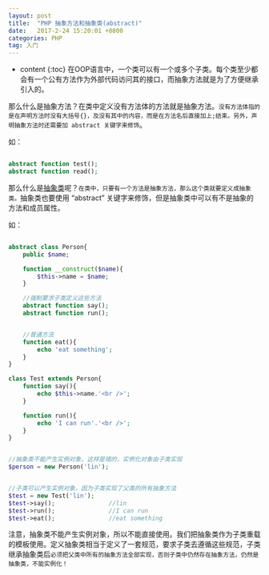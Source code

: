 ```yaml
---
layout: post
title:  "PHP 抽象方法和抽象类(abstract)"
date:   2017-2-24 15:20:01 +0800
categories: PHP
tag: 入门
---
```


* content
{:toc}
在OOP语言中，一个类可以有一个或多个子类。每个类至少都会有一个公有方法作为外部代码访问其的接口，而抽象方法就是为了方便继承引入的。

那么什么是抽象方法？在类中定义没有方法体的方法就是抽象方法。`没有方法体指的是在声明方法时没有大括号{}，及没有其中的内容，而是在方法名后直接加上;结束。另外，声明抽象方法时还需要加 abstract 关键字来修饰`。

如：

```PHP

abstract function test();
abstract function read();

```

那么什么是[抽象类](https://secure.php.net/manual/zh/language.oop5.abstract.php)呢？`在类中，只要有一个方法是抽象方法，那么这个类就要定义成抽象类。`抽象类也要使用 “abstract” 关键字来修饰，但是抽象类中可以有不是抽象的方法和成员属性。

如：

```PHP

abstract class Person{
	public $name;

	function __construct($name){
		$this->name = $name;
	}

	//强制要求子类定义这些方法
	abstract function say();
	abstract function run();


	//普通方法
	function eat(){
		echo 'eat something';
	}
}

class Test extends Person{
	function say(){
		echo $this->name.'<br />';
	}

	function run(){
		echo 'I can run'.'<br />';
	}
}


//抽象类不能产生实例对象，这样是错的，实例化对象由子类实现
$person = new Person('lin');


//子类可以产生实例对象，因为子类实现了父类的所有抽象方法
$test = new Test('lin');
$test->say();				//lin
$test->run();				//I can run
$test->eat();				//eat something

```

注意，抽象类不能产生实例对象，所以不能直接使用。我们把抽象类作为子类重载的模板使用。定义抽象类相当于定义了一套规范，要求子类去遵循这些规范，子类继承抽象类后`必须把父类中所有的抽象方法全部实现，否则子类中仍然存在抽象方法，仍然是抽象类，不能实例化！`
